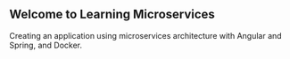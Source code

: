 ## Welcome to Learning Microservices

Creating an application using microservices architecture with Angular and Spring, and Docker.

